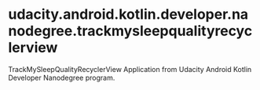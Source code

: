 # udacity.android.kotlin.developer.nanodegree.trackmysleepqualityrecyclerview
TrackMySleepQualityRecyclerView Application from Udacity Android Kotlin Developer Nanodegree program.
